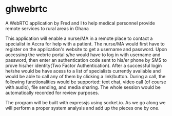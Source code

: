 # ghwebrtc
A WebRTC application by Fred and I to help medical personnel provide remote services to rural areas in Ghana

This application will enable a nurse/MA in a remote place to contact a specialist in Accra for help with a patient. The nurse/MA would first have to register on the application's website to get a username and password. Upon accessing the webrtc portal s/he would have to log in with username and password, then enter an authentication code sent to his/er phone by SMS to prove his/her identity(Two Factor Authentication). 
After a successful login he/she would be have acess to a list of specialists currently available and would be able to call any of them by clicking a link/button. During a call, the following functionalities would be supported: text chat, video call (of course with audio), file sending, and media sharing. The whole session would be automatically recorded for review purposes.

The program will be built with expressjs using socket.io. 
As we go along we will perform a proper system analysis and add up the pieces one by one.
